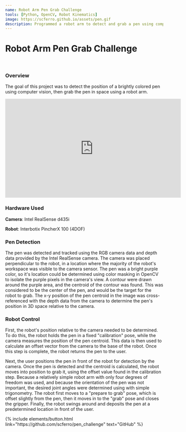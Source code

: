 ```yaml
---
name: Robot Arm Pen Grab Challenge
tools: [Python, OpenCV, Robot Kinematics]
image: https://scferro.github.io/assets/pen.gif
description: Programmed a robot arm to detect and grab a pen using computer vision.
---
```


# Robot Arm Pen Grab Challenge
<br>

### Overview
The goal of this project was to detect the position of a brightly colored pen using computer vision, then grab the pen in space using a robot arm.

<iframe width="560" height="315" src="https://www.youtube.com/embed/NlK7yGbSWw8?si=BYrJMumKhRp9STmD" title="YouTube video player" frameborder="0" allow="accelerometer; autoplay; clipboard-write; encrypted-media; gyroscope; picture-in-picture; web-share" allowfullscreen></iframe>
<br>

### Hardware Used
**Camera**: Intel RealSense d435i

**Robot**: Interbotix PincherX 100 (4DOF)

### Pen Detection
The pen was detected and tracked using the RGB camera data and depth data provided by the Intel RealSense camera. The camera was placed perpendicular to the robot, in a location where the majority of the robot's workspace was visible to the camera sensor. The pen was a bright purple color, so it's location could be determined using color masking in OpenCV to isolate the purple pixels in the camera's view. A contour were drawn around the purple area, and the centroid of the contour was found. This was considered to be the center of the pen, and would be the target for the robot to grab. The x-y position of the pen centroid in the image was cross-referenced with the depth data from the camera to determine the pen's position in 3D space relative to the camera. 


### Robot Control
First, the robot's position relative to the camera needed to be determined. To do this, the robot holds the pen in a fixed "calibration" pose, while the camera measures the position of the pen centroid. This data is then used to calculate an offset vector from the camera to the base of the robot. Once this step is complete, the robot returns the pen to the user. 

Next, the user positions the pen in front of the robot for detection by the camera. Once the pen is detected and the centroid is calculated, the robot moves into position to grab it, using the offset value found in the calibration step. Because a relatively simple robot arm with only four degrees of freedom was used, and because the orientation of the pen was not important, the desired joint angles were determined using with simple trigonometry. The robot first moves to a "prepare to grab" pose, which is offset slightly from the pen, then it moves in to the "grab" pose and closes the gripper. Finally, the robot swings around and deposits the pen at a predetermined location in front of the user.


<p class="text-center">
{% include elements/button.html link="https://github.com/scferro/pen_challenge" text="GitHub" %}
</p>
